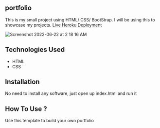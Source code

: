 ## portfolio
This is my small project using HTML/ CSS/ BootStrap. I will be using this to showcase my projects. 
[Live Heroku Deployment](https://portfolio-mekonnin.herokuapp.com/)

![Screenshot 2022-06-22 at 2 18 16 AM](https://user-images.githubusercontent.com/29079213/174894801-f90bc3b3-b788-4e5e-8623-a62c130a099f.png)

## Technologies Used 
* HTML
* CSS
## Installation
No need to install any software, just open up index.html and run it
## How To Use ?
Use this template to build your own portfolio

